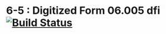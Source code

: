 6-5 : Digitized Form 06.005 dfi [![Build Status](https://travis-ci.org/6-5/6-5.svg?branch=master)](https://travis-ci.org/6-5/6-5)
=
